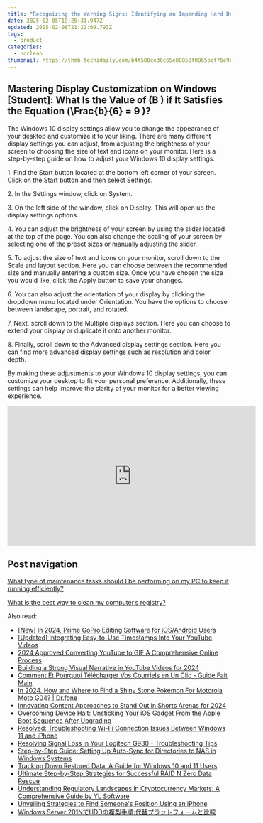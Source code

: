 ```yaml
---
title: "Recognizing the Warning Signs: Identifying an Impending Hard Drive Failure - Insights From YL Computing"
date: 2025-02-05T19:25:31.947Z
updated: 2025-02-08T21:22:09.793Z
tags:
  - product
categories:
  - pcclean
thumbnail: https://thmb.techidaily.com/b4f580ce30c65e88850f0865bcf76e9b30f93eff5e8a5ffb4e4a9c4a1397858e.jpg
---
```


## Mastering Display Customization on Windows [Student]: What Is the Value of \(B \) if It Satisfies the Equation \(\Frac{b}{6} = 9 \)?

The Windows 10 display settings allow you to change the appearance of your desktop and customize it to your liking. There are many different display settings you can adjust, from adjusting the brightness of your screen to choosing the size of text and icons on your monitor. Here is a step-by-step guide on how to adjust your Windows 10 display settings. 

1\. Find the Start button located at the bottom left corner of your screen. Click on the Start button and then select Settings.

2\. In the Settings window, click on System.

3\. On the left side of the window, click on Display. This will open up the display settings options. 

4\. You can adjust the brightness of your screen by using the slider located at the top of the page. You can also change the scaling of your screen by selecting one of the preset sizes or manually adjusting the slider.

5\. To adjust the size of text and icons on your monitor, scroll down to the Scale and layout section. Here you can choose between the recommended size and manually entering a custom size. Once you have chosen the size you would like, click the Apply button to save your changes.

6\. You can also adjust the orientation of your display by clicking the dropdown menu located under Orientation. You have the options to choose between landscape, portrait, and rotated.

7\. Next, scroll down to the Multiple displays section. Here you can choose to extend your display or duplicate it onto another monitor.

8\. Finally, scroll down to the Advanced display settings section. Here you can find more advanced display settings such as resolution and color depth. 

By making these adjustments to your Windows 10 display settings, you can customize your desktop to fit your personal preference. Additionally, these settings can help improve the clarity of your monitor for a better viewing experience.

<!-- affiliate ads begin -->
<iframe width="560" height="315" src="https://www.youtube.com/embed/8dH3yHH9IX8?si=geiW5KbIljSFT9pz" title="YouTube video player" frameborder="0" allow="accelerometer; autoplay; clipboard-write; encrypted-media; gyroscope; picture-in-picture; web-share" referrerpolicy="strict-origin-when-cross-origin" allowfullscreen></iframe>
<!-- affiliate ads end -->

## Post navigation

[What type of maintenance tasks should I be performing on my PC to keep it running efficiently?](https://tools.techidaily.com/pcclean/products/)

[What is the best way to clean my computer’s registry?](https://tools.techidaily.com/pcclean/products/)

<ins class="adsbygoogle"
     style="display:block"
     data-ad-format="autorelaxed"
     data-ad-client="ca-pub-7571918770474297"
     data-ad-slot="1223367746"></ins>

<ins class="adsbygoogle"
     style="display:block"
     data-ad-client="ca-pub-7571918770474297"
     data-ad-slot="8358498916"
     data-ad-format="auto"
     data-full-width-responsive="true"></ins>

<span class="atpl-alsoreadstyle">Also read:</span>
<div><ul>
<li><a href="https://fox-helps.techidaily.com/new-in-2024-prime-gopro-editing-software-for-iosandroid-users/"><u>[New] In 2024, Prime GoPro Editing Software for iOS/Android Users</u></a></li>
<li><a href="https://fox-friendly.techidaily.com/updated-integrating-easy-to-use-timestamps-into-your-youtube-videos/"><u>[Updated] Integrating Easy-to-Use Timestamps Into Your YouTube Videos</u></a></li>
<li><a href="https://youtube-lab.techidaily.com/approved-converting-youtube-to-gif-a-comprehensive-online-process/"><u>2024 Approved Converting YouTube to GIF A Comprehensive Online Process</u></a></li>
<li><a href="https://youtube-zero.techidaily.com/ing-a-strong-visual-narrative-in-youtube-videos-for-2024/"><u>Building a Strong Visual Narrative in YouTube Videos for 2024</u></a></li>
<li><a href="https://win-hot.techidaily.com/comment-et-pourquoi-telecharger-vos-courriels-en-un-clic-guide-fait-main/"><u>Comment Et Pourquoi Télécharger Vos Courriels en Un Clic - Guide Fait Main</u></a></li>
<li><a href="https://android-pokemon-go.techidaily.com/in-2024-how-and-where-to-find-a-shiny-stone-pokemon-for-motorola-moto-g04-drfone-by-drfone-virtual-android/"><u>In 2024, How and Where to Find a Shiny Stone Pokémon For Motorola Moto G04? | Dr.fone</u></a></li>
<li><a href="https://youtube-stream.techidaily.com/innovating-content-approaches-to-stand-out-in-shorts-arenas-for-2024/"><u>Innovating Content Approaches to Stand Out in Shorts Arenas for 2024</u></a></li>
<li><a href="https://win-hot.techidaily.com/overcoming-device-halt-unsticking-your-ios-gadget-from-the-apple-boot-sequence-after-upgrading/"><u>Overcoming Device Halt: Unsticking Your iOS Gadget From the Apple Boot Sequence After Upgrading</u></a></li>
<li><a href="https://win-hot.techidaily.com/resolved-troubleshooting-wi-fi-connection-issues-between-windows-11-and-iphone/"><u>Resolved: Troubleshooting Wi-Fi Connection Issues Between Windows 11 and iPhone</u></a></li>
<li><a href="https://win-howtos.techidaily.com/resolving-signal-loss-in-your-logitech-g930-troubleshooting-tips/"><u>Resolving Signal Loss in Your Logitech G930 - Troubleshooting Tips</u></a></li>
<li><a href="https://win-hot.techidaily.com/step-by-step-guide-setting-up-auto-sync-for-directories-to-nas-in-windows-systems/"><u>Step-by-Step Guide: Setting Up Auto-Sync for Directories to NAS in Windows Systems</u></a></li>
<li><a href="https://win-hot.techidaily.com/tracking-down-restored-data-a-guide-for-windows-10-and-11-users/"><u>Tracking Down Restored Data: A Guide for Windows 10 and 11 Users</u></a></li>
<li><a href="https://win-hot.techidaily.com/ultimate-step-by-step-strategies-for-successful-raid-n-zero-data-rescue/"><u>Ultimate Step-by-Step Strategies for Successful RAID N Zero Data Rescue</u></a></li>
<li><a href="https://discover-docs.techidaily.com/understanding-regulatory-landscapes-in-cryptocurrency-markets-a-comprehensive-guide-by-yl-software/"><u>Understanding Regulatory Landscapes in Cryptocurrency Markets: A Comprehensive Guide by YL Software</u></a></li>
<li><a href="https://techtrends.techidaily.com/unveiling-strategies-to-find-someones-position-using-an-iphone/"><u>Unveiling Strategies to Find Someone's Position Using an iPhone</u></a></li>
<li><a href="https://win-hot.techidaily.com/1728505218623-windows-server-201nhdd/"><u>Windows Server 201NでHDDの複製手順:代替プラットフォームと比較</u></a></li>
</ul></div>

